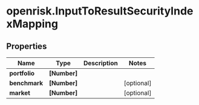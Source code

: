 # openrisk.InputToResultSecurityIndexMapping

## Properties

Name | Type | Description | Notes
------------ | ------------- | ------------- | -------------
**portfolio** | **[Number]** |  | 
**benchmark** | **[Number]** |  | [optional] 
**market** | **[Number]** |  | [optional] 


